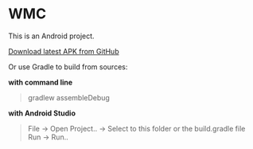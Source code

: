 # WMC

This is an Android project.  

[Download latest APK from GitHub](https://github.com/geosolutions-it/wmc/releases/download/v1.2/wmc_1.2.apk)

Or use Gradle to build from sources:

**with command line**

> gradlew assembleDebug

**with Android Studio**

> File -> Open Project.. -> Select to this folder or the build.gradle file  
> Run -> Run..

